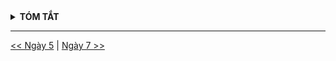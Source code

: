 <details>
<summary><strong>TÓM TẮT</strong></summary>

</details>

---
[<< Ngày 5](./Day05.md) | [Ngày 7 >>](./Day07.md)